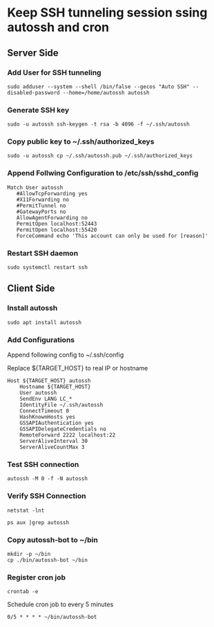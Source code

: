 # Keep SSH tunneling session ssing autossh and cron
## Server Side

### Add User for SSH tunneling
```
sudo adduser --system --shell /bin/false --gecos "Auto SSH" --disabled-password --home=/home/autossh autossh
```


### Generate SSH key
```
sudo -u autossh ssh-keygen -t rsa -b 4096 -f ~/.ssh/autossh
```

### Copy public key to ~/.ssh/authorized_keys
```
sudo -u autossh cp ~/.ssh/autossh.pub ~/.ssh/authorized_keys
```

### Append Follwing Configuration to /etc/ssh/sshd_config
```
Match User autossh
   #AllowTcpForwarding yes
   #X11Forwarding no
   #PermitTunnel no
   #GatewayPorts no
   AllowAgentForwarding no
   PermitOpen localhost:52443
   PermitOpen localhost:55420
   ForceCommand echo 'This account can only be used for [reason]'
```

### Restart SSH daemon
```
sudo systemctl restart ssh
```

## Client Side

### Install autossh
```
sudo apt install autossh
```

### Add Configurations

Append following config to ~/.ssh/config

Replace ${TARGET_HOST} to real IP or hostname

```
Host ${TARGET_HOST} autossh
    Hostname ${TARGET_HOST}
    User autossh
    SendEnv LANG LC_*
    IdentityFile ~/.ssh/autossh
    ConnectTimeout 0
    HashKnownHosts yes
    GSSAPIAuthentication yes
    GSSAPIDelegateCredentials no
    RemoteForward 2222 localhost:22
    ServerAliveInterval 30
    ServerAliveCountMax 3
```

### Test SSH connection

```
autossh -M 0 -f -N autossh
```

### Verify SSH Connection
```
netstat -lnt
```

```
ps aux |grep autossh
```

### Copy autossh-bot to ~/bin
```
mkdir -p ~/bin
cp ./bin/autossh-bot ~/bin
```


### Register cron job
```
crontab -e 
```

Schedule cron job to every 5 minutes


```
0/5 * * * * ~/bin/autossh-bot
```
